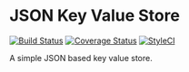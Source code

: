 # JSON Key Value Store

[![Build Status](https://travis-ci.org/DivineOmega/json-key-value-store.svg?branch=master)](https://travis-ci.org/DivineOmega/json-key-value-store)
[![Coverage Status](https://coveralls.io/repos/github/DivineOmega/json-key-value-store/badge.svg?branch=master)](https://coveralls.io/github/DivineOmega/json-key-value-store?branch=master)
[![StyleCI](https://styleci.io/repos/132195531/shield?branch=master)](https://styleci.io/repos/132195531)

A simple JSON based key value store.